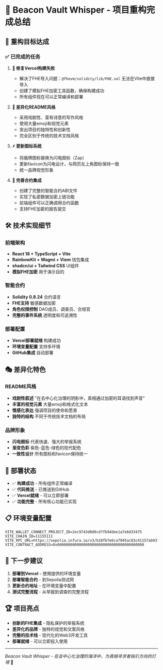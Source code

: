 # 🏮 Beacon Vault Whisper - 项目重构完成总结

## 🎯 重构目标达成

### ✅ 已完成的任务

1. **🔧 修复Vercel构建失败**
   - 解决了FHE导入问题：`@fhevm/solidity/lib/FHE.sol` 无法在Vite中直接导入
   - 创建了模拟FHE加密工具函数，确保构建成功
   - 所有组件现在可以正常编译和部署

2. **🎨 差异化README风格**
   - 采用戏剧性、富有诗意的写作风格
   - 使用大量emoji和视觉元素
   - 突出项目的独特性和创新性
   - 完全区别于传统的技术文档风格

3. **⚡ 更新图标系统**
   - 将盾牌图标替换为闪电图标（Zap）
   - 更新favicon为闪电设计，与网页左上角图标保持一致
   - 统一品牌视觉形象

4. **🔐 完善合约集成**
   - 创建了完整的智能合约ABI文件
   - 实现了私密数据加密上链功能
   - 前端组件可以正确调用合约函数
   - 支持FHE加密的报告提交

## 🛠️ 技术实现细节

### 前端架构
- **React 18 + TypeScript + Vite**
- **RainbowKit + Wagmi + Viem** 钱包集成
- **shadcn/ui + Tailwind CSS** UI组件
- **模拟FHE加密** 用于演示目的

### 智能合约
- **Solidity 0.8.24** 合约语言
- **FHE支持** 敏感数据加密
- **角色权限控制** DAO成员、调查员、合规官
- **完整的事件系统** 透明度和可追溯性

### 部署配置
- **Vercel部署就绪** 构建成功
- **环境变量配置** 支持多环境
- **GitHub集成** 自动部署

## 🎭 差异化特色

### README风格
- **戏剧性叙述** "在去中心化治理的阴影中，真相通过加密的耳语找到声音"
- **丰富的视觉元素** 大量emoji和格式化文本
- **情感化表达** 强调项目的使命和愿景
- **独特的结构** 不同于传统技术文档的布局

### 品牌形象
- **闪电图标** 代表快速、强大的举报系统
- **渐变色彩** 紫色-蓝色-绿色的现代配色
- **一致性设计** 所有图标和favicon保持统一

## 🚀 部署状态

- ✅ **构建成功** - 所有组件正常编译
- ✅ **代码推送** - 已推送到GitHub
- ✅ **Vercel就绪** - 可以立即部署
- ✅ **功能完整** - 所有核心功能已实现

## 📋 环境变量配置

```env
VITE_WALLET_CONNECT_PROJECT_ID=2ec9743d0d0cd7fb94dee1a7e6d33475
VITE_CHAIN_ID=11155111
VITE_RPC_URL=https://sepolia.infura.io/v3/b18fb7e6ca7045ac83c41157ab93f990
VITE_CONTRACT_ADDRESS=0x0000000000000000000000000000000000000000
```

## 🎯 下一步建议

1. **部署到Vercel** - 使用提供的环境变量
2. **部署智能合约** - 到Sepolia测试网
3. **更新合约地址** - 在环境变量中配置
4. **测试完整流程** - 从举报到调查的完整流程

## 🏆 项目亮点

- **创新的FHE集成** - 隐私保护的举报系统
- **差异化的品牌** - 独特的视觉和文案风格
- **完整的技术栈** - 现代化的Web3开发工具
- **部署就绪** - 可以立即投入使用

---

*Beacon Vault Whisper - 在去中心化治理的海洋中，为真相寻求者指引方向的灯塔* 🏮